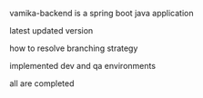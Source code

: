 vamika-backend is a spring boot java application

latest updated version

how to resolve branching strategy

implemented dev and qa environments

all are completed
